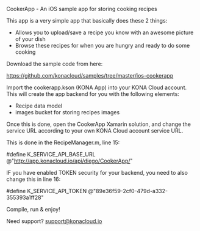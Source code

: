 CookerApp - An iOS sample app for storing cooking recipes

This app is a very simple app that basically does these 2 things:

- Allows you to upload/save a recipe you know with an awesome picture of your dish
- Browse these recipes for when you are hungry and ready to do some cooking

Download the sample code from here:

https://github.com/konacloud/samples/tree/master/ios-cookerapp

Import the cookerapp.kson (KONA App) into your KONA Cloud account. This will create the app backend for you with the following elements:

- Recipe data model
- images bucket for storing recipes images

Once this is done, open the CookerApp Xamarin solution, and change the service URL according to your own KONA Cloud account service URL.

This is done in the RecipeManager.m, line 15:

#define K_SERVICE_API_BASE_URL @"http://app.konacloud.io/api/diego/CookerApp/"

IF you have enabled TOKEN security for your backend, you need to also change this in line 16:

#define K_SERVICE_API_TOKEN @"89e36f59-2cf0-479d-a332-355393a1ff28"

Compile, run & enjoy!

Need support? support@konacloud.io
